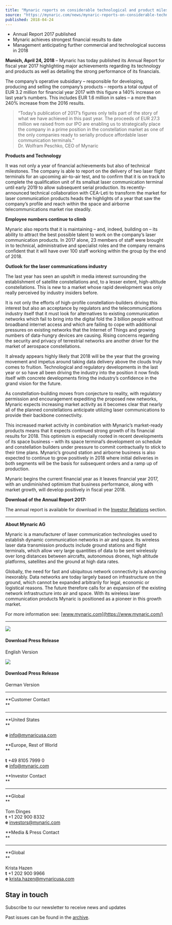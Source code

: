 ```yaml
---
title: "Mynaric reports on considerable technological and product milestones in financial year 2017"
source: "https://mynaric.com/news/mynaric-reports-on-considerable-technological-and-product-milestones-in-financial-year-2017/"
published: 2018-04-24
---
```

- Annual Report 2017 published
- Mynaric achieves strongest financial results to date
- Management anticipating further commercial and technological success in 2018

**Munich, April 24, 2018** – Mynaric has today published its Annual Report for fiscal year 2017 highlighting major achievements regarding its technology and products as well as detailing the strong performance of its financials.

The company’s operative subsidiary – responsible for developing, producing and selling the company’s products – reports a total output of EUR 3.2 million for financial year 2017 with this figure a 140% increase on last year’s numbers. This includes EUR 1.6 million in sales – a more than 240% increase from the 2016 results.

> “Today’s publication of 2017’s figures only tells part of the story of what we have achieved in this past year. The proceeds of EUR 27.3 million we raised from our IPO are enabling us to strategically place the company in a prime position in the constellation market as one of the only companies ready to serially produce affordable laser communication terminals.”  
> Dr. Wolfram Peschko, CEO of Mynaric

**Products and Technology**

It was not only a year of financial achievements but also of technical milestones. The company is able to report on the delivery of two laser flight terminals for an upcoming air-to-air test, and to confirm that it is on track to complete the qualification unit of its smallsat laser communication terminal until early 2019 to allow subsequent serial production. Its recently-announced technical collaboration with CEA-Leti to transform the market for laser communication products heads the highlights of a year that saw the company’s profile and reach within the space and airborne telecommunications market rise steadily.

**Employee numbers continue to climb**

Mynaric also reports that it is maintaining – and, indeed, building on – its ability to attract the best possible talent to work on the company’s laser communication products. In 2017 alone, 23 members of staff were brought in to technical, administrative and specialist roles and the company remains confident that it will have over 100 staff working within the group by the end of 2018.

**Outlook for the laser communications industry**

The last year has seen an upshift in media interest surrounding the establishment of satellite constellations and, to a lesser extent, high-altitude constellations. This is new to a market whose rapid development was only really perceived by industry insiders before.

It is not only the efforts of high-profile constellation-builders driving this interest but also an acceptance by regulators and the telecommunications industry itself that it must look for alternatives to existing communication networks which fail to bring into the digital fold the 3 billion people without broadband internet access and which are failing to cope with additional pressures on existing networks that the Internet of Things and growing numbers of data-hungry devices are causing. Rising concerns regarding the security and privacy of terrestrial networks are another driver for the market of aerospace constellations.

It already appears highly likely that 2018 will be the year that the growing movement and impetus around taking data delivery above the clouds truly comes to fruition. Technological and regulatory developments in the last year or so have all been driving the industry into the position it now finds itself with concrete developments firing the industry’s confidence in the grand vision for the future.

As constellation-building moves from conjecture to reality, with regulatory permission and encouragement expediting the proposed new networks, Mynaric expects increasing market activity as it becomes clear that nearly all of the planned constellations anticipate utilizing laser communications to provide their backbone connectivity.

This increased market activity in combination with Mynaric’s market-ready products means that it expects continued strong growth of its financial results for 2018. This optimism is especially rooted in recent developments of its space business – with its space terminal’s development on schedule and constellation builders under pressure to commit contractually to stick to their time plans. Mynaric’s ground station and airborne business is also expected to continue to grow positively in 2018 where initial deliveries in both segments will be the basis for subsequent orders and a ramp up of production.

Mynaric begins the current financial year as it leaves financial year 2017, with an undiminished optimism that business performance, along with market growth, will develop positively in fiscal year 2018.

**Download of the Annual Report 2017:**

The annual report is available for download in the [Investor Relations](https://mynaric.com/investor-relations/) section.

---

**About Mynaric AG**

Mynaric is a manufacturer of laser communication technologies used to establish dynamic communication networks in air and space. Its wireless laser data transmission products include ground stations and flight terminals, which allow very large quantities of data to be sent wirelessly over long distances between aircrafts, autonomous drones, high altitude platforms, satellites and the ground at high data rates.

Globally, the need for fast and ubiquitous network connectivity is advancing inexorably. Data networks are today largely based on infrastructure on the ground, which cannot be expanded arbitrarily for legal, economic or logistical reasons. The future therefore calls for an expansion of the existing network infrastructure into air and space. With its wireless laser communication products Mynaric is positioned as a pioneer in this growth market.

For more information see: [www.mynaric.com](https://www.mynaric.com/)

---

[![](https://mynaric.com/wp-content/uploads/2018/01/pdf-icon.svg)](https://mynaric.com/wp-content/uploads/2018/04/20180424_Myanric_Annual_Report_2017.pdf)

#### Download Press Release

English Version

[![](https://mynaric.com/wp-content/uploads/2018/01/pdf-icon.svg)](https://mynaric.com/wp-content/uploads/2018/04/20180424_Myanric_Geschaeftsbericht_2017.pdf)

#### Download Press Release

German Version

---

**Customer Contact  
**

---

**United States  
**

**e** [info@mynaricusa.com](https://mynaric.com/news/mynaric-reports-on-considerable-technological-and-product-milestones-in-financial-year-2017/)

**Europe, Rest of World  
**

**t** +49 8105 7999 0  
**e** [info@mynaric.com](https://mynaric.com/news/mynaric-reports-on-considerable-technological-and-product-milestones-in-financial-year-2017/)

**Investor Contact  
**

---

**Global  
**

Tom Dinges  
**t** +1 202 900 8332  
**e** [investors@mynaric.com](https://mynaric.com/news/mynaric-reports-on-considerable-technological-and-product-milestones-in-financial-year-2017/)

**Media & Press Contact  
**

---

**Global  
**

Krista Hazen  
**t** +1 202 900 9966  
**e** [krista.hazen@mynaricusa.com](https://mynaric.com/news/mynaric-reports-on-considerable-technological-and-product-milestones-in-financial-year-2017/)

## Stay in touch

Subscribe to our newsletter to receive news and updates

Past issues can be found in the [archive](https://us17.campaign-archive.com/home/?u=7b919ac48d490499a79acff9f&id=aaebe0d6df).